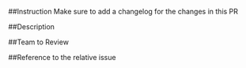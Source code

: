 ##Instruction
Make sure to add a changelog for the changes in this PR

##Description
<description>

##Team to Review
<Team name to reiew this PR>

##Reference to the relative issue
<Issue reference>

